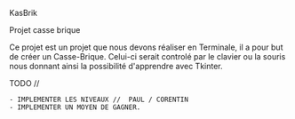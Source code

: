 KasBrik

Projet casse brique

Ce projet est un projet que nous devons réaliser en Terminale, il a pour but de créer un Casse-Brique. Celui-ci serait controlé par le clavier ou la souris nous donnant ainsi la possibilité d'apprendre avec Tkinter.

TODO // 

    - IMPLEMENTER LES NIVEAUX //  PAUL / CORENTIN
    - IMPLEMENTER UN MOYEN DE GAGNER.

